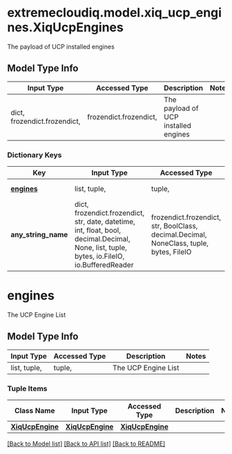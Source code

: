 # extremecloudiq.model.xiq_ucp_engines.XiqUcpEngines

The payload of UCP installed engines

## Model Type Info
Input Type | Accessed Type | Description | Notes
------------ | ------------- | ------------- | -------------
dict, frozendict.frozendict,  | frozendict.frozendict,  | The payload of UCP installed engines | 

### Dictionary Keys
Key | Input Type | Accessed Type | Description | Notes
------------ | ------------- | ------------- | ------------- | -------------
**[engines](#engines)** | list, tuple,  | tuple,  | The UCP Engine List | 
**any_string_name** | dict, frozendict.frozendict, str, date, datetime, int, float, bool, decimal.Decimal, None, list, tuple, bytes, io.FileIO, io.BufferedReader | frozendict.frozendict, str, BoolClass, decimal.Decimal, NoneClass, tuple, bytes, FileIO | any string name can be used but the value must be the correct type | [optional]

# engines

The UCP Engine List

## Model Type Info
Input Type | Accessed Type | Description | Notes
------------ | ------------- | ------------- | -------------
list, tuple,  | tuple,  | The UCP Engine List | 

### Tuple Items
Class Name | Input Type | Accessed Type | Description | Notes
------------- | ------------- | ------------- | ------------- | -------------
[**XiqUcpEngine**](XiqUcpEngine.md) | [**XiqUcpEngine**](XiqUcpEngine.md) | [**XiqUcpEngine**](XiqUcpEngine.md) |  | 

[[Back to Model list]](../../README.md#documentation-for-models) [[Back to API list]](../../README.md#documentation-for-api-endpoints) [[Back to README]](../../README.md)

